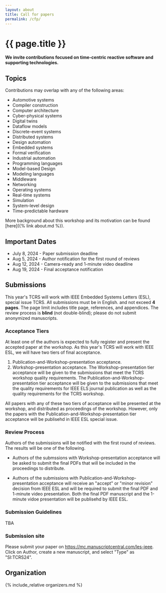 ```yaml
---
layout: about
title: Call for papers
permalink: /cfp/
---
```


# {{ page.title }}

**We invite contributions focused on time-centric reactive software and supporting technologies.**
## Topics
Contributions may overlap with any of the following areas:

- Automotive systems
- Compiler construction
- Computer architecture
- Cyber-physical systems
- Digital twins
- Dataflow models
- Discrete-event systems
- Distributed systems
- Design automation
- Embedded systems
- Formal verification
- Industrial automation
- Programming languages
- Model-based Design
- Modeling languages
- Middleware
- Networking
- Operating systems
- Real-time systems
- Simulation
- System-level design
- Time-predictable hardware

More background about this workshop and its motivation can be found [here]({% link about.md %}).

## Important Dates
- July 8, 2024 - Paper submission deadline
- Aug 5, 2024 - Author notification for the first round of reviews
- Aug 12, 2024 - Camera-ready and 1-minute video deadline
- Aug 19, 2024 - Final acceptance notification

## Submissions
This year's TCRS will work with IEEE Embedded Systems Letters (ESL), special issue TCRS.
All submissions must be in English. 
and not exceed **4 pages**. The page limit includes title page, references, and appendices.
The review process is **blind** (not double-blind); please do not submit anonymized manuscripts.

### Acceptance Tiers
At least one of the authors is expected to fully register and present the accepted paper at the workshop.
As this year's TCRS will work with IEEE ESL, we will have two tiers of final acceptance.
1. Publication-and-Workshop-presentation acceptance.
2. Workshop-presentation acceptance.
The Workshop-presentation tier acceptance will be given to the submissions that meet the TCRS workshop quality requirements.
The Publication-and-Workshop-presentation tier acceptance will be given to the submissions that meet the quality requirements for IEEE ELS journal publication as well as the quality requirements for the TCRS workshop.

All papers with any of these two tiers of acceptance will be presented at the workshop, and distributed as proceedings of the workshop. However, only the papers with the Publication-and-Workshop-presentation tier acceptance will be publisehd in IEEE ESL special issue.

### Review Process
Authors of the submissions will be notified with the first round of reviews. The results will be one of the following.

- Authors of the submssions with Workshop-presentation acceptance will be asked to submit the final PDFs that will be included in the proceedings to distribute.

- Authors of the submissions with Publication-and-Workshop-presentation acceptance will receive an "accept" or "minor revision" decision from IEEE ESL and will be required to submit the final PDF and 1-minute video presentation.
Both the final PDF manuscript and the 1-minute vidoe presentation will be publisehd by IEEE ESL. 


### Submission Guidelines
TBA

### Submission site
Please submit your paper on https://mc.manuscriptcentral.com/les-ieee.
Click on Author, create a new manuscript, and select "Type" as "SI:TCRS24".

## Organization
{% include_relative organizers.md %}
